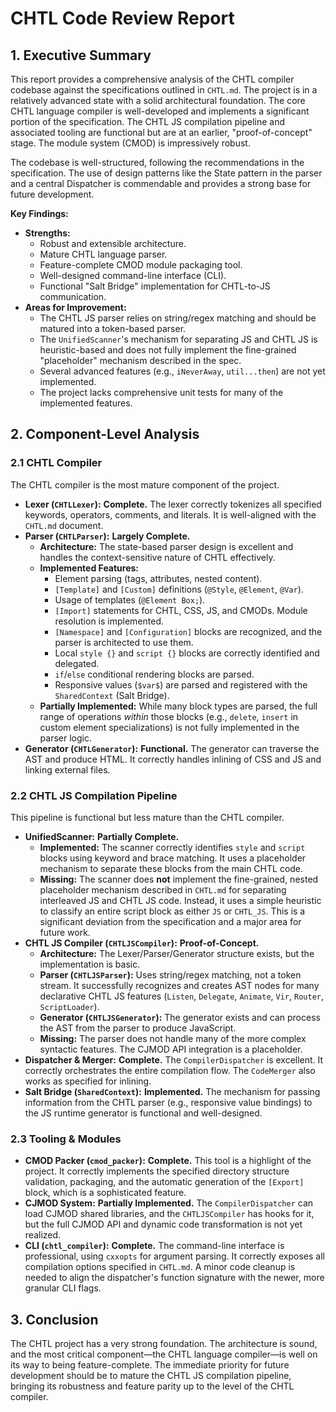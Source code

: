 # CHTL Code Review Report

## 1. Executive Summary

This report provides a comprehensive analysis of the CHTL compiler codebase against the specifications outlined in `CHTL.md`. The project is in a relatively advanced state with a solid architectural foundation. The core CHTL language compiler is well-developed and implements a significant portion of the specification. The CHTL JS compilation pipeline and associated tooling are functional but are at an earlier, "proof-of-concept" stage. The module system (CMOD) is impressively robust.

The codebase is well-structured, following the recommendations in the specification. The use of design patterns like the State pattern in the parser and a central Dispatcher is commendable and provides a strong base for future development.

**Key Findings:**
*   **Strengths:**
    *   Robust and extensible architecture.
    *   Mature CHTL language parser.
    *   Feature-complete CMOD module packaging tool.
    *   Well-designed command-line interface (CLI).
    *   Functional "Salt Bridge" implementation for CHTL-to-JS communication.
*   **Areas for Improvement:**
    *   The CHTL JS parser relies on string/regex matching and should be matured into a token-based parser.
    *   The `UnifiedScanner`'s mechanism for separating JS and CHTL JS is heuristic-based and does not fully implement the fine-grained "placeholder" mechanism described in the spec.
    *   Several advanced features (e.g., `iNeverAway`, `util...then`) are not yet implemented.
    *   The project lacks comprehensive unit tests for many of the implemented features.

## 2. Component-Level Analysis

### 2.1 CHTL Compiler

The CHTL compiler is the most mature component of the project.

*   **Lexer (`CHTLLexer`):** **Complete.** The lexer correctly tokenizes all specified keywords, operators, comments, and literals. It is well-aligned with the `CHTL.md` document.
*   **Parser (`CHTLParser`):** **Largely Complete.**
    *   **Architecture:** The state-based parser design is excellent and handles the context-sensitive nature of CHTL effectively.
    *   **Implemented Features:**
        *   Element parsing (tags, attributes, nested content).
        *   `[Template]` and `[Custom]` definitions (`@Style`, `@Element`, `@Var`).
        *   Usage of templates (`@Element Box;`).
        *   `[Import]` statements for CHTL, CSS, JS, and CMODs. Module resolution is implemented.
        *   `[Namespace]` and `[Configuration]` blocks are recognized, and the parser is architected to use them.
        *   Local `style {}` and `script {}` blocks are correctly identified and delegated.
        *   `if`/`else` conditional rendering blocks are parsed.
        *   Responsive values (`$var$`) are parsed and registered with the `SharedContext` (Salt Bridge).
    *   **Partially Implemented:** While many block types are parsed, the full range of operations *within* those blocks (e.g., `delete`, `insert` in custom element specializations) is not fully implemented in the parser logic.
*   **Generator (`CHTLGenerator`):** **Functional.** The generator can traverse the AST and produce HTML. It correctly handles inlining of CSS and JS and linking external files.

### 2.2 CHTL JS Compilation Pipeline

This pipeline is functional but less mature than the CHTL compiler.

*   **UnifiedScanner:** **Partially Complete.**
    *   **Implemented:** The scanner correctly identifies `style` and `script` blocks using keyword and brace matching. It uses a placeholder mechanism to separate these blocks from the main CHTL code.
    *   **Missing:** The scanner does **not** implement the fine-grained, nested placeholder mechanism described in `CHTL.md` for separating interleaved JS and CHTL JS code. Instead, it uses a simple heuristic to classify an entire script block as either `JS` or `CHTL_JS`. This is a significant deviation from the specification and a major area for future work.
*   **CHTL JS Compiler (`CHTLJSCompiler`):** **Proof-of-Concept.**
    *   **Architecture:** The Lexer/Parser/Generator structure exists, but the implementation is basic.
    *   **Parser (`CHTLJSParser`):** Uses string/regex matching, not a token stream. It successfully recognizes and creates AST nodes for many declarative CHTL JS features (`Listen`, `Delegate`, `Animate`, `Vir`, `Router`, `ScriptLoader`).
    *   **Generator (`CHTLJSGenerator`):** The generator exists and can process the AST from the parser to produce JavaScript.
    *   **Missing:** The parser does not handle many of the more complex syntactic features. The CJMOD API integration is a placeholder.
*   **Dispatcher & Merger:** **Complete.** The `CompilerDispatcher` is excellent. It correctly orchestrates the entire compilation flow. The `CodeMerger` also works as specified for inlining.
*   **Salt Bridge (`SharedContext`):** **Implemented.** The mechanism for passing information from the CHTL parser (e.g., responsive value bindings) to the JS runtime generator is functional and well-designed.

### 2.3 Tooling & Modules

*   **CMOD Packer (`cmod_packer`):** **Complete.** This tool is a highlight of the project. It correctly implements the specified directory structure validation, packaging, and the automatic generation of the `[Export]` block, which is a sophisticated feature.
*   **CJMOD System:** **Partially Implemented.** The `CompilerDispatcher` can load CJMOD shared libraries, and the `CHTLJSCompiler` has hooks for it, but the full CJMOD API and dynamic code transformation is not yet realized.
*   **CLI (`chtl_compiler`):** **Complete.** The command-line interface is professional, using `cxxopts` for argument parsing. It correctly exposes all compilation options specified in `CHTL.md`. A minor code cleanup is needed to align the dispatcher's function signature with the newer, more granular CLI flags.

## 3. Conclusion

The CHTL project has a very strong foundation. The architecture is sound, and the most critical component—the CHTL language compiler—is well on its way to being feature-complete. The immediate priority for future development should be to mature the CHTL JS compilation pipeline, bringing its robustness and feature parity up to the level of the CHTL compiler.